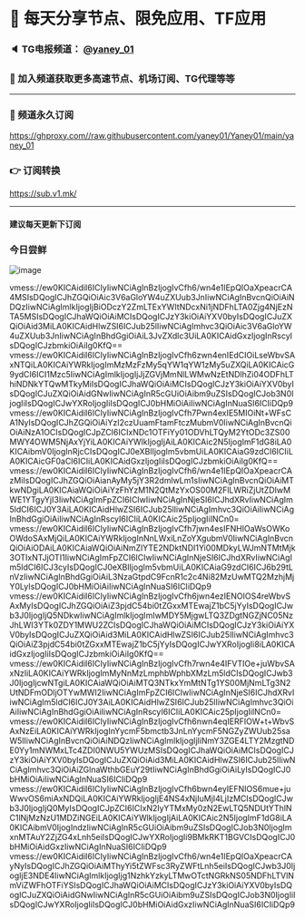 # 🚀 每天分享节点、限免应用、TF应用
### 🔈 TG电报频道： [@yaney_01](https://t.me/yaney_01) 
### 🔔 加入频道获取更多高速节点、机场订阅、TG代理等等  
***
### 🔗  频道永久订阅
   https://ghproxy.com//raw.githubusercontent.com/yaney01/Yaney01/main/yaney_01
### 👉  订阅转换
   https://sub.v1.mk/
***
#### 建议每天更新下订阅
### 今日尝鲜
![image](https://user-images.githubusercontent.com/53202722/213599825-d9088b73-d6aa-42ee-b6f6-c787c6d3e1ad.png)

vmess://ew0KICAidiI6ICIyIiwNCiAgInBzIjogIvCfh6/wn4e1IEpQIOaXpeacrCA4MSIsDQogICJhZGQiOiAic3V6aGloYW4uZXUub3JnIiwNCiAgInBvcnQiOiAiNDQzIiwNCiAgImlkIjogIjBiODczY2ZmLTExYWItNDcxNi1jNDFhLTA0Zjg4NjEzNTA5MSIsDQogICJhaWQiOiAiMCIsDQogICJzY3kiOiAiYXV0byIsDQogICJuZXQiOiAid3MiLA0KICAidHlwZSI6ICJub25lIiwNCiAgImhvc3QiOiAic3V6aGloYW4uZXUub3JnIiwNCiAgInBhdGgiOiAiL3JvZXdlc3UiLA0KICAidGxzIjogInRscyIsDQogICJzbmkiOiAiIg0KfQ==
vmess://ew0KICAidiI6ICIyIiwNCiAgInBzIjogIvCfh6zwn4enIEdCIOiLseWbvSAxNTQiLA0KICAiYWRkIjogImMzMzFzMy5qYW1qYW1zMy5uZXQiLA0KICAicG9ydCI6ICI1Mzc5IiwNCiAgImlkIjogIjJjZGVjMmNlLWMwNzEtNDlhZi04ODFhLThiNDNkYTQwMTkyMiIsDQogICJhaWQiOiAiMCIsDQogICJzY3kiOiAiYXV0byIsDQogICJuZXQiOiAidGNwIiwNCiAgInR5cGUiOiAibm9uZSIsDQogICJob3N0IjogIiIsDQogICJwYXRoIjogIiIsDQogICJ0bHMiOiAiIiwNCiAgInNuaSI6ICIiDQp9
vmess://ew0KICAidiI6ICIyIiwNCiAgInBzIjogIvCfh7Pwn4exIE5MIOiNt+WFsCA1NyIsDQogICJhZGQiOiAiYzI2czUuamFtamFtczMubmV0IiwNCiAgInBvcnQiOiAiNzA1OCIsDQogICJpZCI6ICIxNDc1OTFiYy01ODVhLTQyM2YtODc3ZS00MWY4OWM5NjAxYjYiLA0KICAiYWlkIjogIjAiLA0KICAic2N5IjogImF1dG8iLA0KICAibmV0IjogInRjcCIsDQogICJ0eXBlIjogIm5vbmUiLA0KICAiaG9zdCI6ICIiLA0KICAicGF0aCI6ICIiLA0KICAidGxzIjogIiIsDQogICJzbmkiOiAiIg0KfQ==
vmess://ew0KICAidiI6ICIyIiwNCiAgInBzIjogIvCfh6/wn4e1IEpQIOaXpeacrCAzMiIsDQogICJhZGQiOiAianAyMy5jY3R2dmlwLm1sIiwNCiAgInBvcnQiOiAiMTkwNDgiLA0KICAiaWQiOiAiYzFhYzM1N2QtMzYxOS00M2FlLWRiZjUtZDIwMWE1YTgyYjI3IiwNCiAgImFpZCI6ICIwIiwNCiAgInNjeSI6ICJhdXRvIiwNCiAgIm5ldCI6ICJ0Y3AiLA0KICAidHlwZSI6ICJub25lIiwNCiAgImhvc3QiOiAiIiwNCiAgInBhdGgiOiAiIiwNCiAgInRscyI6ICIiLA0KICAic25pIjogIiINCn0=
vmess://ew0KICAidiI6ICIyIiwNCiAgInBzIjogIvCfh7jwn4esIFNHIOaWsOWKoOWdoSAxMjQiLA0KICAiYWRkIjogInNnLWxiLnZoYXgubmV0IiwNCiAgInBvcnQiOiAiODAiLA0KICAiaWQiOiAiNmZlYTE2NDktNDI1Yi00MDkyLWJmNTMtMjk3OTIxNTJjOTI1IiwNCiAgImFpZCI6ICIwIiwNCiAgInNjeSI6ICJhdXRvIiwNCiAgIm5ldCI6ICJ3cyIsDQogICJ0eXBlIjogIm5vbmUiLA0KICAiaG9zdCI6ICJ6b29tLnVzIiwNCiAgInBhdGgiOiAiL3NzaGtpdC9FcnR1c2c4Ni82MzUwMTQ2MzhjMjY0LyIsDQogICJ0bHMiOiAiIiwNCiAgInNuaSI6ICIiDQp9
vmess://ew0KICAidiI6ICIyIiwNCiAgInBzIjogIvCfh6jwn4ezIENOIOS4reWbvSAxMyIsDQogICJhZGQiOiAiZ3pjdC54bi0tZGxxMTEwajZ1bC5jYyIsDQogICJwb3J0IjogIjQ5NDkwIiwNCiAgImlkIjogImIwMDY5MjgwLTQ3ZDgtNGZjNC05NzJhLWI3YTk0ZDY1MWU2ZCIsDQogICJhaWQiOiAiMCIsDQogICJzY3kiOiAiYXV0byIsDQogICJuZXQiOiAid3MiLA0KICAidHlwZSI6ICJub25lIiwNCiAgImhvc3QiOiAiZ3pjdC54bi0tZGxxMTEwajZ1bC5jYyIsDQogICJwYXRoIjogIi8iLA0KICAidGxzIjogIiIsDQogICJzbmkiOiAiIg0KfQ==
vmess://ew0KICAidiI6ICIyIiwNCiAgInBzIjogIvCfh7rwn4e4IFVTIOe+juWbvSAxNzIiLA0KICAiYWRkIjogImMyNnMzLmphbWphbXMzLm5ldCIsDQogICJwb3J0IjogIjcwNTgiLA0KICAiaWQiOiAiMTQ3NTkxYmMtNTg1YS00MjNmLTg3N2UtNDFmODljOTYwMWI2IiwNCiAgImFpZCI6ICIwIiwNCiAgInNjeSI6ICJhdXRvIiwNCiAgIm5ldCI6ICJ0Y3AiLA0KICAidHlwZSI6ICJub25lIiwNCiAgImhvc3QiOiAiIiwNCiAgInBhdGgiOiAiIiwNCiAgInRscyI6ICIiLA0KICAic25pIjogIiINCn0=
vmess://ew0KICAidiI6ICIyIiwNCiAgInBzIjogIvCfh6nwn4eqIERFIOW+t+WbvSAxNzEiLA0KICAiYWRkIjogInYycmF5bmctb3JnLnYycmF5NGZyZWUub25saW5lIiwNCiAgInBvcnQiOiAiNDQzIiwNCiAgImlkIjogIjliNmY3ZGE4LTY2MzgtNDE0Yy1mNWMxLTc4ZDI0NWU5YWUzMSIsDQogICJhaWQiOiAiMCIsDQogICJzY3kiOiAiYXV0byIsDQogICJuZXQiOiAid3MiLA0KICAidHlwZSI6ICJub25lIiwNCiAgImhvc3QiOiAiZGlnaWthbGEuY29tIiwNCiAgInBhdGgiOiAiLyIsDQogICJ0bHMiOiAiIiwNCiAgInNuaSI6ICIiDQp9
vmess://ew0KICAidiI6ICIyIiwNCiAgInBzIjogIvCfh6bwn4eyIEFNIOS6mue+juWwvOS6miAxNDQiLA0KICAiYWRkIjogIjE4NS4xNjIuMjI4LjIzMCIsDQogICJwb3J0IjogIjQ0MyIsDQogICJpZCI6ICIxN2IyYTMxMy0zN2EwLTQ5NDUtYThlNC1lNjMzNzU1MDZiNGEiLA0KICAiYWlkIjogIjAiLA0KICAic2N5IjogImF1dG8iLA0KICAibmV0IjogIndzIiwNCiAgInR5cGUiOiAibm9uZSIsDQogICJob3N0IjogImxnMTAuY2ZjZG4xLnh5eiIsDQogICJwYXRoIjogIi9BMkRKT1BGVCIsDQogICJ0bHMiOiAidGxzIiwNCiAgInNuaSI6ICIiDQp9
vmess://ew0KICAidiI6ICIyIiwNCiAgInBzIjogIvCfh6/wn4e1IEpQIOaXpeacrCAyNyIsDQogICJhZGQiOiAiMThyYi5tZWFsc3RyZWFtLnh5eiIsDQogICJwb3J0IjogIjE3NDE4IiwNCiAgImlkIjogIjg1NzhkYzkyLTMwOTctNGRkNS05NDFhLTVlNmViZWFhOTFiYSIsDQogICJhaWQiOiAiMCIsDQogICJzY3kiOiAiYXV0byIsDQogICJuZXQiOiAidGNwIiwNCiAgInR5cGUiOiAibm9uZSIsDQogICJob3N0IjogIiIsDQogICJwYXRoIjogIiIsDQogICJ0bHMiOiAidGxzIiwNCiAgInNuaSI6ICIiDQp9


